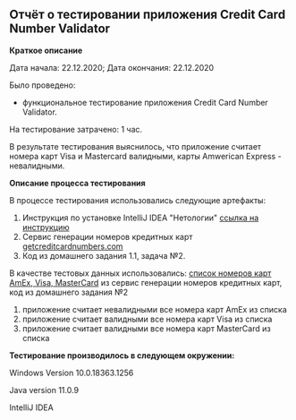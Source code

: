 ## Отчёт о тестировании приложения Credit Card Number Validator

**Краткое описание**

Дата начала: 22.12.2020; Дата окончания: 22.12.2020

Было проведено: 

* функциональное тестирование приложения Credit Card Number Validator.

На тестирование затрачено: 1 час.

В результате тестирования выяснилось, что приложение считает номера карт Visa и Mastercard валидными, карты Amwerican Express - невалидными.

**Описание процесса тестирования**

В процессе тестирования использовались следующие артефакты:

1. Инструкция по установке IntelliJ IDEA "Нетологии" [ссылка на инструкцию](https://github.com/netology-code/javaqa-homeworks/blob/master/intro/idea.md)
2. Сервис генерации номеров кредитных карт [getcreditcardnumbers.com](https://www.getcreditcardnumbers.com/)
3. Код из домашнего задания 1.1, задача №2.

В качестве тестовых данных использовались: [список номеров карт AmEx, Visa, MasterCard]() из сервис генерации номеров кредитных карт, код из домашнего задания №2

1. приложение считает невалидными все номера карт AmEx из списка 
2. приложение считает валидными все номера карт Visa из списка
3. приложение считает валидными все номера карт MasterCard из списка


**Тестирование производилось в следующем окружении:**

Windows Version 10.0.18363.1256

Java version 11.0.9

IntelliJ IDEA
